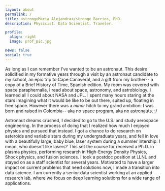 ```yaml
---
layout: about
permalink: /
title: <strong>Maria Alejandra</strong> Barrios, PhD.
description: Physicist. Data Scientist. Traveler.

profile:
  align: right
  image: prof_pic.jpg

news: false
social: true
---
```


As long as I can remember I've wanted to be an astronaut. This desire solidified in my formative years through a visit by an astronaut candidate to my school, an epic trip to Cape Canaveral, and a gift from my brother-- a copy of a Brief History of Time, Spanish edition. My room was covered with space paraphernalia, I read about space, astronomy, and astrobiology. I learned all I could about NASA and JPL. I spent many hours staring at the stars imagining what it would be like to be out there, suited up, floating in free space. However there was a *minor* hitch to my grand ambition: I was born and raised in Colombia-- aka no space program, aka no astronauts. :/

Astronaut dreams crushed, I decided to go to the U.S. and study aerospace engineering. In the process of doing that I realized how much I enjoyed physics and pursued that instead. I got a chance to do research on asteroids and variable stars during my undergraduate years, and fell in love with a beautifully large, baby blue, laser system during a summer intership. I mean, who doesn't like lasers?
This set the course for received a Ph.D. in plasma physics, performing research in High-Energy Density Physics, Shock physics, and fusion sciences. I took a postdoc position at LLNL and stayed on as a staff scientist for several years. Motivated to have a larger impact on current problems that need solutions now, I made a transition into data science. I am currently a senior data scientist working at an applied research lab, where we focus on deep learning solutions for a wide range of applications.   
